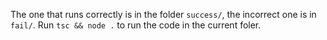 The one that runs correctly is in the folder `success/`, the incorrect one is in `fail/`. Run `tsc && node .` to run the code in the current foler.
